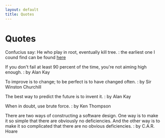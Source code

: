 ```yaml
---
layout: default
title: Quotes
---
```


Quotes
======

Confucius say: He who play in root, eventually kill tree.
: the earliest one I cound find can be found [here](https://groups.google.com/group/comp.os.linux.networking/browse_thread/thread/977ad9105ffe21aa)

If you don't fail at least 90 percent of the time, you're not aiming high enough.
: by Alan Kay

To improve is to change; to be perfect is to have changed often.
: by Sir Winston Churchill

The best way to predict the future is to invent it.
: by Alan Kay

When in doubt, use brute force.
: by Ken Thompson

There are two ways of constructing a software design. One way is to make it so simple that there are obviously no deficiencies. And the other way is to make it so complicated that there are no obvious deficiencies.
: by C.A.R. Hoare


